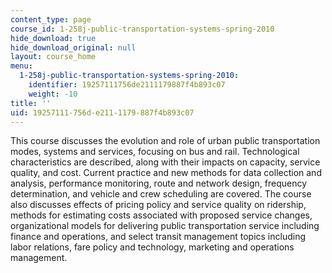 ```yaml
---
content_type: page
course_id: 1-258j-public-transportation-systems-spring-2010
hide_download: true
hide_download_original: null
layout: course_home
menu:
  1-258j-public-transportation-systems-spring-2010:
    identifier: 19257111756de2111179887f4b893c07
    weight: -10
title: ''
uid: 19257111-756d-e211-1179-887f4b893c07
---
```

This course discusses the evolution and role of urban public transportation modes, systems and services, focusing on bus and rail. Technological characteristics are described, along with their impacts on capacity, service quality, and cost. Current practice and new methods for data collection and analysis, performance monitoring, route and network design, frequency determination, and vehicle and crew scheduling are covered. The course also discusses effects of pricing policy and service quality on ridership, methods for estimating costs associated with proposed service changes, organizational models for delivering public transportation service including finance and operations, and select transit management topics including labor relations, fare policy and technology, marketing and operations management.
